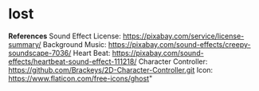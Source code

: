 # lost
**References**
Sound Effect License: https://pixabay.com/service/license-summary/
Background Music: https://pixabay.com/sound-effects/creepy-soundscape-7036/
Heart Beat: https://pixabay.com/sound-effects/heartbeat-sound-effect-111218/
Character Controller: https://github.com/Brackeys/2D-Character-Controller.git
Icon: https://www.flaticon.com/free-icons/ghost"
